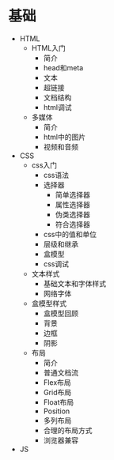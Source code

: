 # 基础

* HTML
    * HTML入门
        * 简介
        * head和meta
        * 文本
        * 超链接
        * 文档结构
        * html调试
    * 多媒体
        * 简介
        * html中的图片
        * 视频和音频
* CSS
    * css入门
        * css语法
        * 选择器
            * 简单选择器
            * 属性选择器
            * 伪类选择器
            * 符合选择器
        * css中的值和单位
        * 层级和继承
        * 盒模型
        * css调试
    * 文本样式
        * 基础文本和字体样式
        * 网络字体
    * 盒模型样式
        * 盒模型回顾
        * 背景
        * 边框
        * 阴影
    * 布局
        * 简介
        * 普通文档流
        * Flex布局
        * Grid布局
        * Float布局
        * Position
        * 多列布局
        * 合理的布局方式
        * 浏览器兼容
* JS